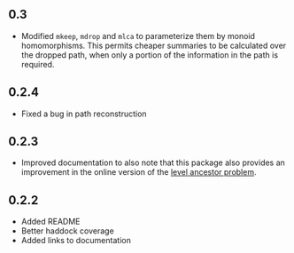 0.3
---
* Modified `mkeep`, `mdrop` and `mlca` to parameterize them by monoid homomorphisms. This permits cheaper summaries to be calculated over the dropped
  path, when only a portion of the information in the path is required.

0.2.4
-----
* Fixed a bug in path reconstruction

0.2.3
-----
* Improved documentation to also note that this package also provides an improvement in the online version of the [level ancestor problem](http://en.wikipedia.org/wiki/Level_ancestor_problem).

0.2.2
-----
* Added README
* Better haddock coverage
* Added links to documentation
